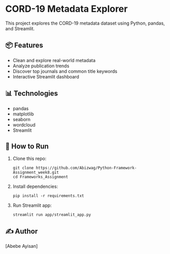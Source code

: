 # CORD-19 Metadata Explorer

This project explores the CORD-19 metadata dataset using Python, pandas, and Streamlit.

## 📦 Features

- Clean and explore real-world metadata
- Analyze publication trends
- Discover top journals and common title keywords
- Interactive Streamlit dashboard

## 📊 Technologies

- pandas
- matplotlib
- seaborn
- wordcloud
- Streamlit

## 🚀 How to Run

1. Clone this repo:
    ```
    git clone https://github.com/Abizwag/Python-Framework-Assignment_week8.git
    cd Frameworks_Assignment
    ```

2. Install dependencies:
    ```
    pip install -r requirements.txt
    ```

3. Run Streamlit app:
    ```
    streamlit run app/streamlit_app.py
    ```

## ✍️ Author

[Abebe Ayisan]

